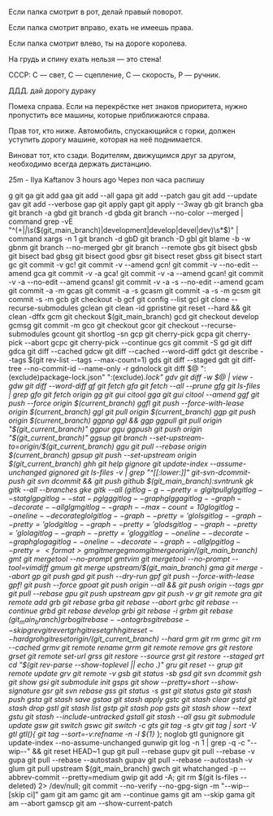 Если палка смотрит в рот, делай правый поворот.

Если палка смотрит вправо, ехать не имеешь права.

Если палка смотрит влево, ты на дороге королева.

На грудь и спину ехать нельзя — это стена!


СССР: С — свет, С — сцепление, С — скорость, Р — ручник.

ДДД. дай дорогу дураку


Помеха справа. Если на перекрёстке нет знаков приоритета, нужно пропустить все машины, которые приближаются справа.

Прав тот, кто ниже. Автомобиль, спускающийся с горки, должен уступить дорогу машине, которая на неё поднимается.

Виноват тот, кто сзади. Водителям, движущимся друг за другом, необходимо всегда держать дистанцию.

25m - 
Ilya Kaftanov  3 hours ago
Через пол часа распишу



g	git
ga	git add
gaa	git add --all
gapa	git add --patch
gau	git add --update
gav	git add --verbose
gap	git apply
gapt	git apply --3way
gb	git branch
gba	git branch -a
gbd	git branch -d
gbda	git branch --no-color --merged | command grep -vE "^(+|*|\s*($(git_main_branch)|development|develop|devel|dev)\s*$)" | command xargs -n 1 git branch -d
gbD	git branch -D
gbl	git blame -b -w
gbnm	git branch --no-merged
gbr	git branch --remote
gbs	git bisect
gbsb	git bisect bad
gbsg	git bisect good
gbsr	git bisect reset
gbss	git bisect start
gc	git commit -v
gc!	git commit -v --amend
gcn!	git commit -v --no-edit --amend
gca	git commit -v -a
gca!	git commit -v -a --amend
gcan!	git commit -v -a --no-edit --amend
gcans!	git commit -v -a -s --no-edit --amend
gcam	git commit -a -m
gcas	git commit -a -s
gcasm	git commit -a -s -m
gcsm	git commit -s -m
gcb	git checkout -b
gcf	git config --list
gcl	git clone --recurse-submodules
gclean	git clean -id
gpristine	git reset --hard && git clean -dffx
gcm	git checkout $(git_main_branch)
gcd	git checkout develop
gcmsg	git commit -m
gco	git checkout
gcor	git checkout --recurse-submodules
gcount	git shortlog -sn
gcp	git cherry-pick
gcpa	git cherry-pick --abort
gcpc	git cherry-pick --continue
gcs	git commit -S
gd	git diff
gdca	git diff --cached
gdcw	git diff --cached --word-diff
gdct	git describe --tags $(git rev-list --tags --max-count=1)
gds	git diff --staged
gdt	git diff-tree --no-commit-id --name-only -r
gdnolock	git diff $@ ":(exclude)package-lock.json" ":(exclude)*.lock"
gdv	git diff -w $@ | view -
gdw	git diff --word-diff
gf	git fetch
gfa	git fetch --all --prune
gfg	git ls-files | grep
gfo	git fetch origin
gg	git gui citool
gga	git gui citool --amend
ggf	git push --force origin $(current_branch)
ggfl	git push --force-with-lease origin $(current_branch)
ggl	git pull origin $(current_branch)
ggp	git push origin $(current_branch)
ggpnp	ggl && ggp
ggpull	git pull origin "$(git_current_branch)"
ggpur	ggu
ggpush	git push origin "$(git_current_branch)"
ggsup	git branch --set-upstream-to=origin/$(git_current_branch)
ggu	git pull --rebase origin $(current_branch)
gpsup	git push --set-upstream origin $(git_current_branch)
ghh	git help
gignore	git update-index --assume-unchanged
gignored	git ls-files -v | grep "^[[:lower:]]"
git-svn-dcommit-push	git svn dcommit && git push github $(git_main_branch):svntrunk
gk	gitk --all --branches
gke	gitk --all $(git log -g --pretty=%h)
gl	git pull
glg	git log --stat
glgp	git log --stat -p
glgg	git log --graph
glgga	git log --graph --decorate --all
glgm	git log --graph --max-count=10
glo	git log --oneline --decorate
glol	git log --graph --pretty='%Cred%h%Creset -%C(auto)%d%Creset %s %Cgreen(%cr) %C(bold blue)<%an>%Creset'
glols	git log --graph --pretty='%Cred%h%Creset -%C(auto)%d%Creset %s %Cgreen(%cr) %C(bold blue)<%an>%Creset' --stat
glod	git log --graph --pretty='%Cred%h%Creset -%C(auto)%d%Creset %s %Cgreen(%ad) %C(bold blue)<%an>%Creset'
glods	git log --graph --pretty='%Cred%h%Creset -%C(auto)%d%Creset %s %Cgreen(%ad) %C(bold blue)<%an>%Creset' --date=short
glola	git log --graph --pretty='%Cred%h%Creset -%C(auto)%d%Creset %s %Cgreen(%cr) %C(bold blue)<%an>%Creset' --all
glog	git log --oneline --decorate --graph
gloga	git log --oneline --decorate --graph --all
glp	git log --pretty=<format>
gm	git merge
gmom	git merge origin/$(git_main_branch)
gmt	git mergetool --no-prompt
gmtvim	git mergetool --no-prompt --tool=vimdiff
gmum	git merge upstream/$(git_main_branch)
gma	git merge --abort
gp	git push
gpd	git push --dry-run
gpf	git push --force-with-lease
gpf!	git push --force
gpoat	git push origin --all && git push origin --tags
gpr	git pull --rebase
gpu	git push upstream
gpv	git push -v
gr	git remote
gra	git remote add
grb	git rebase
grba	git rebase --abort
grbc	git rebase --continue
grbd	git rebase develop
grbi	git rebase -i
grbm	git rebase $(git_main_branch)
grbo	git rebase --onto
grbs	git rebase --skip
grev	git revert
grh	git reset
grhh	git reset --hard
groh	git reset origin/$(git_current_branch) --hard
grm	git rm
grmc	git rm --cached
grmv	git remote rename
grrm	git remote remove
grs	git restore
grset	git remote set-url
grss	git restore --source
grst	git restore --staged
grt	cd "$(git rev-parse --show-toplevel || echo .)"
gru	git reset --
grup	git remote update
grv	git remote -v
gsb	git status -sb
gsd	git svn dcommit
gsh	git show
gsi	git submodule init
gsps	git show --pretty=short --show-signature
gsr	git svn rebase
gss	git status -s
gst	git status
gsta	git stash push
gsta	git stash save
gstaa	git stash apply
gstc	git stash clear
gstd	git stash drop
gstl	git stash list
gstp	git stash pop
gsts	git stash show --text
gstu	git stash --include-untracked
gstall	git stash --all
gsu	git submodule update
gsw	git switch
gswc	git switch -c
gts	git tag -s
gtv	git tag | sort -V
gtl	gtl(){ git tag --sort=-v:refname -n -l ${1}* }; noglob gtl
gunignore	git update-index --no-assume-unchanged
gunwip	git log -n 1 | grep -q -c "--wip--" && git reset HEAD~1
gup	git pull --rebase
gupv	git pull --rebase -v
gupa	git pull --rebase --autostash
gupav	git pull --rebase --autostash -v
glum	git pull upstream $(git_main_branch)
gwch	git whatchanged -p --abbrev-commit --pretty=medium
gwip	git add -A; git rm $(git ls-files --deleted) 2> /dev/null; git commit --no-verify --no-gpg-sign -m "--wip-- [skip ci]"
gam	git am
gamc	git am --continue
gams	git am --skip
gama	git am --abort
gamscp	git am --show-current-patch